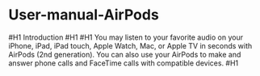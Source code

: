 # User-manual-AirPods
#H1 Introduction #H1
#H1 You may listen to your favorite audio on your iPhone, iPad, iPad touch, Apple Watch, Mac, or Apple TV in seconds with AirPods (2nd generation). You can also use your AirPods to make and answer phone calls and FaceTime calls with compatible devices. #H1


